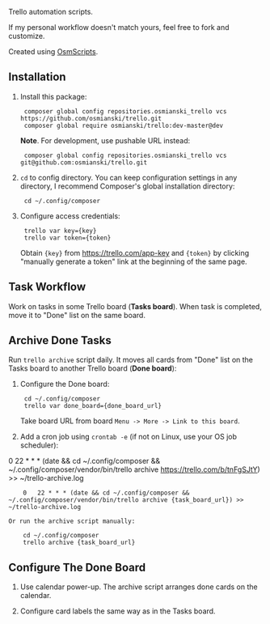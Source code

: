 Trello automation scripts. 

If my personal workflow doesn't match yours, feel free to fork and customize.

Created using [OsmScripts](https://github.com/osmscripts/osmscripts).

## Installation

1. Install this package:

        composer global config repositories.osmianski_trello vcs https://github.com/osmianski/trello.git
        composer global require osmianski/trello:dev-master@dev

    **Note**. For development, use pushable URL instead:
    
        composer global config repositories.osmianski_trello vcs git@github.com:osmianski/trello.git

2. `cd` to config directory. You can keep configuration settings in any directory, I recommend Composer's global installation directory:

        cd ~/.config/composer
    
3. Configure access credentials: 

        trello var key={key}
        trello var token={token}
    
    Obtain `{key}` from <https://trello.com/app-key> and `{token}` by clicking "manually generate a token" link at the beginning of the same page.

## Task Workflow

Work on tasks in some Trello board (**Tasks board**). When task is completed, move it to "Done" list on the same board.

## Archive Done Tasks

Run `trello archive` script daily. It moves all cards from "Done" list on the Tasks board to another Trello board (**Done board**): 

1. Configure the Done board:

        cd ~/.config/composer
        trello var done_board={done_board_url}
        
    Take board URL from board `Menu -> More -> Link to this board`.        
 
2. Add a cron job using `crontab -e` (if not on Linux, use your OS job scheduler):

0   22 * * * (date && cd ~/.config/composer && ~/.config/composer/vendor/bin/trello archive https://trello.com/b/tnFgSJtY) >> ~/trello-archive.log

        0   22 * * * (date && cd ~/.config/composer && ~/.config/composer/vendor/bin/trello archive {task_board_url}) >> ~/trello-archive.log

    Or run the archive script manually:

        cd ~/.config/composer
        trello archive {task_board_url}

## Configure The Done Board

1. Use calendar power-up. The archive script arranges done cards on the calendar.

2. Configure card labels the same way as in the Tasks board.     
